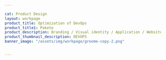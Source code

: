 ```yaml
---

cat: Product Design
layout: workpage
product_title: Optimization of DevOps
product_title1: Paketo
product_description: Branding / Visual identity / Application / Website
product_thumbnail_description: DEVOPS
banner_image: "/assets/img/workpage/groome-copy-2.png"


---
```


